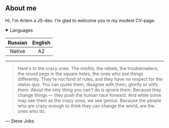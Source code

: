 ## About me <!-- TO-DO: finish the topic -->

Hi, I'm Artem a JS-dev. I'm glad to welcome you in my modest CV-page.

<details open>
  <summary>Languages</summary>
  
  | Russian | English |
  |:---:|:---:|
  | Native | A2 |
  
</details>


---
> Here's to the crazy ones. The misfits, the rebels, the troublemakers, the round pegs in the square holes, the ones who see things differently. They're not fond of rules, and they have no respect for the status quo. You can quote them, disagree with them, glorify or vilify them. About the only thing you can't do is ignore them. Because they change things — they push the human race forward. And while some may see them as the crazy ones, we see genius. Because the people who are crazy enough to think they can change the world, are the ones who do.

— Steve Jobs
